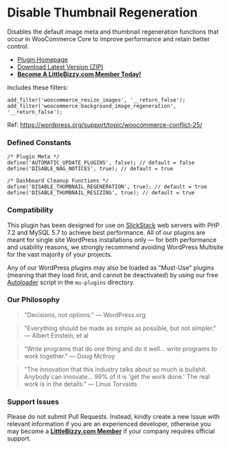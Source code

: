 # Disable Thumbnail Regeneration

Disables the default image meta and thumbnail regeneration functions that occur in WooCommerce Core to improve performance and retain better control.

* [Plugin Homepage](https://www.littlebizzy.com/plugins/disable-thumbnail-regeneration)
* [Download Latest Version (ZIP)](https://github.com/littlebizzy/disable-thumbnail-regeneration/archive/1.0.0.zip)
* [**Become A LittleBizzy.com Member Today!**](https://www.littlebizzy.com/members)

Includes these filters:    
    
    add_filter('woocommerce_resize_images', '__return_false');
    add_filter('woocommerce_background_image_regeneration', '__return_false');
    
Ref: https://wordpress.org/support/topic/woocommerce-conflict-25/

### Defined Constants

    /* Plugin Meta */
    define('AUTOMATIC_UPDATE_PLUGINS', false); // default = false
    define('DISABLE_NAG_NOTICES', true); // default = true
    
    /* Dashboard Cleanup Functions */
    define('DISABLE_THUMBNAIL_REGENERATION', true); // default = true
    define('DISABLE_THUMBNAIL_RESIZING', true); // default = true

### Compatibility

This plugin has been designed for use on [SlickStack](https://slickstack.io) web servers with PHP 7.2 and MySQL 5.7 to achieve best performance. All of our plugins are meant for single site WordPress installations only — for both performance and usability reasons, we strongly recommend avoiding WordPress Multisite for the vast majority of your projects.

Any of our WordPress plugins may also be loaded as "Must-Use" plugins (meaning that they load first, and cannot be deactivated) by using our free [Autoloader](https://github.com/littlebizzy/autoloader) script in the `mu-plugins` directory.

### Our Philosophy

> "Decisions, not options." — WordPress.org

> "Everything should be made as simple as possible, but not simpler." — Albert Einstein, et al

> "Write programs that do one thing and do it well... write programs to work together." — Doug McIlroy

> "The innovation that this industry talks about so much is bullshit. Anybody can innovate... 99% of it is 'get the work done.' The real work is in the details." — Linus Torvalds

### Support Issues

Please do not submit Pull Requests. Instead, kindly create a new Issue with relevant information if you are an experienced developer, otherwise you may become a [**LittleBizzy.com Member**](https://www.littlebizzy.com/members) if your company requires official support.
